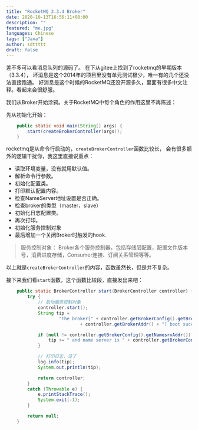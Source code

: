 ```yaml
---
title: "RocketMQ 3.3.4 Broker"
date: 2020-10-13T16:56:11+08:00
description: ""
featured: "me.jpg"
languages: Chinese
tags: ["Java"]
author: sdttttt
draft: false
---
```


差不多可以看消息队列的源码了。
在下从gitee上找到了rocketmq的早期版本（3.3.4），
坏消息是这个2014年的项目里没有单元测试极少，唯一有的几个还没法直接跑通。
好消息是这个时候的RocketMQ还没开源多久，里面有很多中文注释。看起来会很舒服。

我们从Broker开始涂鸦。关于RocketMQ中每个角色的作用这里不再陈述：

先从初始化开始：

```Java
    public static void main(String[] args) {
        start(createBrokerController(args));
    }
```

rocketmq是从命令行启动的，`createBrokerController`函数比较长，
会有很多额外的逻辑干扰你，我这里直接说重点：

- 读取环境变量，没有就用默认值。
- 解析命令行参数。
- 初始化配置类。
- 打印默认配置内容。
- 检查NameServer地址设置是否正确。
- 检查broker的类型（master，slave）
- 初始化日志配置类。
- 再次打印。
- 初始化服务控制对象
- 最后增加一个关闭Broker时触发的hook.

> 服务控制对象： Broker各个服务控制器，包括存储层配置，配置文件版本号，消费进度存储，Consumer连接、订阅关系管理等等。

以上就是`createBrokerController`的内容，函数虽然长，但是并不复杂。

接下来我们看`start`函数，这个函数比较段，直接发出来吧：

```Java
    public static BrokerController start(BrokerController controller) {
        try {
            // 启动服务控制对象
            controller.start();
            String tip =
                    "The broker[" + controller.getBrokerConfig().getBrokerName() + ", "
                            + controller.getBrokerAddr() + "] boot success.";

            if (null != controller.getBrokerConfig().getNamesrvAddr()) {
                tip += " and name server is " + controller.getBrokerConfig().getNamesrvAddr();
            }

            // 打印日志，没了
            log.info(tip);
            System.out.println(tip);

            return controller;
        }
        catch (Throwable e) {
            e.printStackTrace();
            System.exit(-1);
        }

        return null;
    }
```
